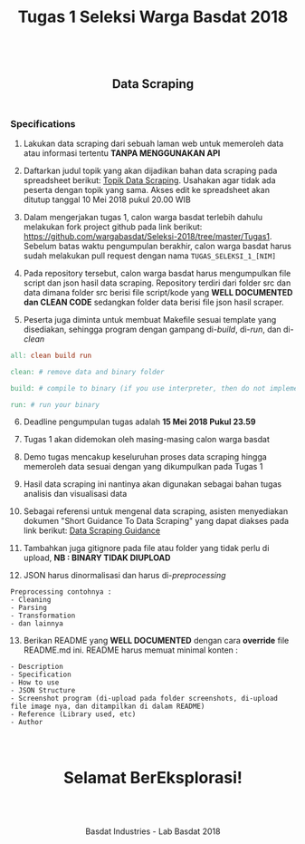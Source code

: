 <h1 align="center">
  <br>
  Tugas 1 Seleksi Warga Basdat 2018
  <br>
  <br>
</h1>

<h2 align="center">
  <br>
  Data Scraping
  <br>
  <br>
</h2>


### Specifications

1. Lakukan data scraping dari sebuah laman web untuk memeroleh data atau informasi tertentu __TANPA MENGGUNAKAN API__

2. Daftarkan judul topik yang akan dijadikan bahan data scraping pada spreadsheet berikut: [Topik Data Scraping](http://bit.ly/TopikDataScraping). Usahakan agar tidak ada peserta dengan topik yang sama. Akses edit ke spreadsheet akan ditutup tanggal 10 Mei 2018 pukul 20.00 WIB

3. Dalam mengerjakan tugas 1, calon warga basdat terlebih dahulu melakukan fork project github pada link berikut: https://github.com/wargabasdat/Seleksi-2018/tree/master/Tugas1. Sebelum batas waktu pengumpulan berakhir, calon warga basdat harus sudah melakukan pull request dengan nama ```TUGAS_SELEKSI_1_[NIM]```

4. Pada repository tersebut, calon warga basdat harus mengumpulkan file script dan json hasil data scraping. Repository terdiri dari folder src dan data dimana folder src berisi file script/kode yang __WELL DOCUMENTED dan CLEAN CODE__ sedangkan folder data berisi file json hasil scraper.

5. Peserta juga diminta untuk membuat Makefile sesuai template yang disediakan, sehingga program dengan gampang di-_build_, di-_run_, dan di-_clean_

``` Makefile
all: clean build run

clean: # remove data and binary folder

build: # compile to binary (if you use interpreter, then do not implement it)

run: # run your binary

```

6. Deadline pengumpulan tugas adalah __15 Mei 2018 Pukul 23.59__

7. Tugas 1 akan didemokan oleh masing-masing calon warga basdat

8. Demo tugas mencakup keseluruhan proses data scraping hingga memeroleh data sesuai dengan yang dikumpulkan pada Tugas 1

9. Hasil data scraping ini nantinya akan digunakan sebagai bahan tugas analisis dan visualisasi data

10. Sebagai referensi untuk mengenal data scraping, asisten menyediakan dokumen "Short Guidance To Data Scraping" yang dapat diakses pada link berikut: [Data Scraping Guidance](http://bit.ly/DataScrapingGuidance)

11. Tambahkan juga gitignore pada file atau folder yang tidak perlu di upload, __NB : BINARY TIDAK DIUPLOAD__

12. JSON harus dinormalisasi dan harus di-_preprocessing_
```
Preprocessing contohnya :
- Cleaning
- Parsing
- Transformation
- dan lainnya
```

13. Berikan README yang __WELL DOCUMENTED__ dengan cara __override__ file README.md ini. README harus memuat minimal konten :
```
- Description
- Specification
- How to use
- JSON Structure
- Screenshot program (di-upload pada folder screenshots, di-upload file image nya, dan ditampilkan di dalam README)
- Reference (Library used, etc)
- Author
```

<h1 align="center">
  <br>
  Selamat BerEksplorasi!
  <br>
  <br>
</h1>

<p align="center">
  <br>
  Basdat Industries - Lab Basdat 2018
  <br>
  <br>
</p>
